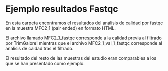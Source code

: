 # Ejemplo resultados Fastqc

En esta carpeta encontramos el resultados del análisis de calidad por fastqc en la muestra MFC2_1 (pair ended) en formato HTML.

El archivo llamado MFC2_1_fastqc corresponde a la calidad previa al filtrado por TrimGalore! mientras que el archivo MFC2_1_val_1_fastqc corresponde al análisis de caidad tras el filtrado. 

El resultado del resto de las muestras del estudio eran comparables a los que se han presentado como ejemplo.